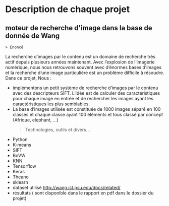 # Description de chaque projet

## moteur de recherche d'image dans la base de donnée de Wang
    > Enoncé 
La recherche d’images par le contenu est un domaine de recherche très actif depuis plusieurs
années maintenant. Avec l’explosion de l’imagerie numérique, nous nous retrouvons souvent
avec d’énormes bases d’images et la recherche d’une image particulière est un problème difficile à résoudre.
Dans ce projet, Nous :
- implémentons un petit système de recherche d’images par le contenu avec des descripteurs SIFT. L’idée est de calculer des caractéristiques pour chaque image en entrée et de rechercher les images ayant les caractéristiques les plus semblables.
- La base d’images utilisée est constituée de 1000 images séparé en 100 classes et chaque classe ayant 100 éléments et tous classé par concept (Afrique, elephant, ...)
    > Technologies, outils et divers...
- Python
- K-means
- SIFT
- BoVW
- KNN
- Tensorflow
- Keras
- Theano
- sklearn
- dataset utilisé  http://wang.ist.psu.edu/docs/related/
- résultats ( sont disponible dans le rapport en pdf dans le dossier du projet)
